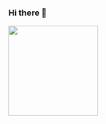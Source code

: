 ### Hi there 👋

<img height="180em" src="https://github-readme-stats.vercel.app/api?username=mateuszpolis&show_icons=true&hide_border=true&&count_private=true&include_all_commits=true" />

<!--
**mateuszpolis/mateuszpolis** is a ✨ _special_ ✨ repository because its `README.md` (this file) appears on your GitHub profile.

Here are some ideas to get you started:

- 🔭 I’m currently working on ...
- 🌱 I’m currently learning ...
- 👯 I’m looking to collaborate on ...
- 🤔 I’m looking for help with ...
- 💬 Ask me about ...
- 📫 How to reach me: ...
- 😄 Pronouns: ...
- ⚡ Fun fact: ...
-->
